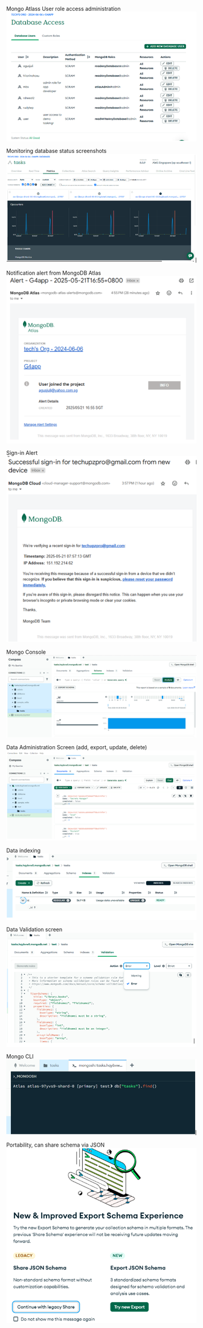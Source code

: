 Mongo Atlass User role access administration
![mongo_userrole](/images/mongo_userrole.png)

Monitoring database status screenshots
![mongo_status](/images/mongo_status.png)

Notification alert from MongoDB Atlas
![mongo_alert](/images/mongo_alert.png)


Sign-in Alert
![mongo_signin](/images/mongo_signin.png)


Mongo Console
![mongo_console](/images/mongo_console.png)

Data Administration Screen (add, export, update, delete)
![mongo_admin](/images/mongo_crud.png)

Data indexing
![mongo_indexing](/images/mongo_indexing.png)

Data Validation screen
![mongo_validate](/images/mongo_validate.png)

Mongo CLI
![mongo_cli](/images/mongo_cli.png)

Portability, can share schema via JSON
![mongo_portability](/images/mongo_portability.png)
